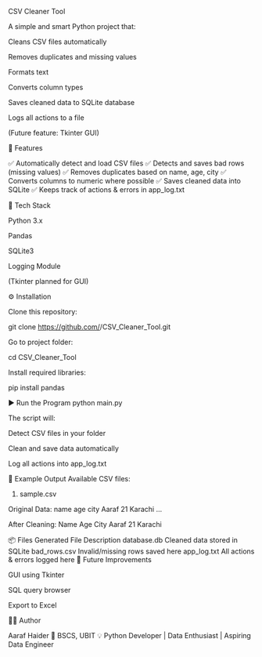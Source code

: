 CSV Cleaner Tool

A simple and smart Python project that:

Cleans CSV files automatically

Removes duplicates and missing values

Formats text

Converts column types

Saves cleaned data to SQLite database

Logs all actions to a file

(Future feature: Tkinter GUI)

🧰 Features

✅ Automatically detect and load CSV files
✅ Detects and saves bad rows (missing values)
✅ Removes duplicates based on name, age, city
✅ Converts columns to numeric where possible
✅ Saves cleaned data into SQLite
✅ Keeps track of actions & errors in app_log.txt

🧠 Tech Stack

Python 3.x

Pandas

SQLite3

Logging Module

(Tkinter planned for GUI)

⚙️ Installation

Clone this repository:

git clone https://github.com/<your-username>/CSV_Cleaner_Tool.git


Go to project folder:

cd CSV_Cleaner_Tool


Install required libraries:

pip install pandas

▶️ Run the Program
python main.py


The script will:

Detect CSV files in your folder

Clean and save data automatically

Log all actions into app_log.txt

🧩 Example Output
Available CSV files:
1. sample.csv

Original Data:
   name   age   city
   Aaraf  21    Karachi
   ...

After Cleaning:
   Name   Age   City
   Aaraf  21    Karachi

📦 Files Generated
File	Description
database.db	Cleaned data stored in SQLite
bad_rows.csv	Invalid/missing rows saved here
app_log.txt	All actions & errors logged here
🚀 Future Improvements

GUI using Tkinter

SQL query browser

Export to Excel

👨‍💻 Author

Aaraf Haider
📍 BSCS, UBIT
💡 Python Developer | Data Enthusiast | Aspiring Data Engineer